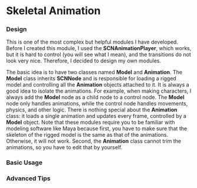 # Skeletal Animation
### Design
This is one of the most complex but helpful modules I have developed. Before I created this module, I used the **SCNAnimationPlayer**, which works, but it is hard to control (you will see what I mean), and the transitions do not look very nice. Therefore, I decided to design my own modules. 

The basic idea is to have two classes named **Model** and **Animation**. The **Model** class inherits **SCNNode** and is responsible for loading a rigged model and controlling all the **Animation** objects attached to it. It is always a good idea to isolate the animations. For example, when making characters, I always add the **Model** node as a child node to a control node. The **Model** node only handles animations, while the control node handles movements, physics, and other logic. There is nothing special about the **Animation** class: it loads a single animation and updates every frame, controlled by a **Model** object. Note that these modules require you to be familiar with modeling software like Maya because first, you have to make sure that the skeleton of the rigged model is the same as that of the animations. Otherwise, it will not work. Second, the **Animation** class cannot trim the animations, so you have to edit that by yourself.
### Basic Usage
### Advanced Tips
